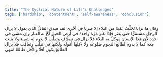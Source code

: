 ```yaml
---
title: "The Cyclical Nature of Life's Challenges"
tags: ['hardship', 'contentment', 'self-awareness', "conclusion"]
---
```


 وقال ما نرانا نُخَلِّفُ عَقَبةً من البلاء إلا صرنا في أخْرَى لقد صدق القائلُ الذي يقول لا يزال الرجل مستمرًّا حتى يعثر فإذا عَثَر مَرَّة واحدة في أرض الخبار لَجَّ به العثار وإن مشى في جدد لأن هذا الإنسان موكلٌ به البلاء فلا يزال في تصرُّف وتقلُّب لا يدوم له شيء ولا يثبت معه كما لا يدوم لطالع النجوم طلوعه ولا لآفلها أفوله ولكنها في تقلُّب وتعاقُب فلا يزال الطالعُ يكون آفلًا والآفل طالعًا انتهي
